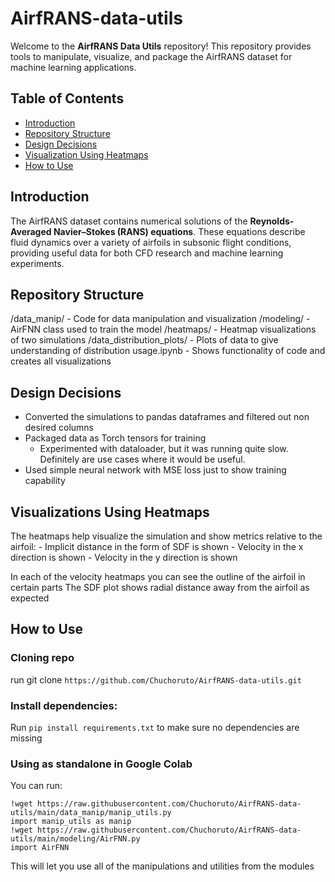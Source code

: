 # AirfRANS-data-utils

Welcome to the **AirfRANS Data Utils** repository! This repository provides tools to manipulate, visualize, and package the AirfRANS dataset for machine learning applications.

## Table of Contents
- [Introduction](#introduction)
- [Repository Structure](#repository-structure)
- [Design Decisions](#design-decisions)
- [Visualization Using Heatmaps](#visualization-using-heatmaps)
- [How to Use](#how-to-use)


## Introduction
The AirfRANS dataset contains numerical solutions of the **Reynolds-Averaged Navier–Stokes (RANS) equations**. These equations describe fluid dynamics over a variety of airfoils in subsonic flight conditions, providing useful data for both CFD research and machine learning experiments.

## Repository Structure

/data_manip/
    - Code for data manipulation and visualization
/modeling/
    - AirFNN class used to train the model
/heatmaps/
    - Heatmap visualizations of two simulations 
/data_distribution_plots/
    - Plots of data to give understanding of distribution
usage.ipynb
    - Shows functionality of code and creates all visualizations

## Design Decisions

- Converted the simulations to pandas dataframes and filtered out non desired columns
- Packaged data as Torch tensors for training
    - Experimented with dataloader, but it was running quite slow. Definitely are use cases where it would be useful.
- Used simple neural network with MSE loss just to show training capability


## Visualizations Using Heatmaps

The heatmaps help visualize the simulation and show metrics relative to the airfoil:
    - Implicit distance in the form of SDF is shown
    - Velocity in the x direction is shown
    - Velocity in the y direction is shown

In each of the velocity heatmaps you can see the outline of the airfoil in certain parts
The SDF plot shows radial distance away from the airfoil as expected

## How to Use

### Cloning repo

run git clone `https://github.com/Chuchoruto/AirfRANS-data-utils.git`

### Install dependencies:

Run `pip install requirements.txt` to make sure no dependencies are missing

### Using as standalone in Google Colab

You can run:
```
!wget https://raw.githubusercontent.com/Chuchoruto/AirfRANS-data-utils/main/data_manip/manip_utils.py
import manip_utils as manip
!wget https://raw.githubusercontent.com/Chuchoruto/AirfRANS-data-utils/main/modeling/AirFNN.py
import AirFNN
```
This will let you use all of the manipulations and utilities from the modules


